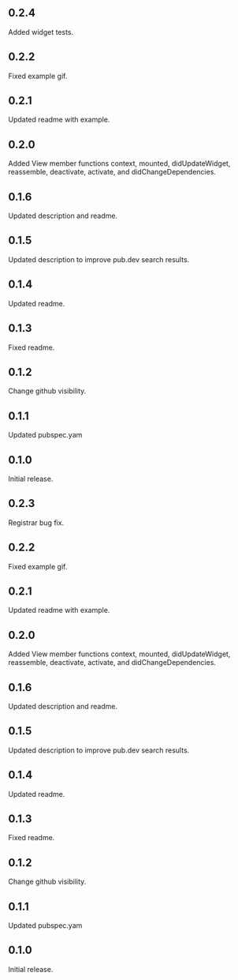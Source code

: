 ## 0.2.4

Added widget tests.

## 0.2.2

Fixed example gif.

## 0.2.1

Updated readme with example.

## 0.2.0

Added View member functions context, mounted, didUpdateWidget, reassemble, deactivate, activate, and
didChangeDependencies.

## 0.1.6

Updated description and readme.

## 0.1.5

Updated description to improve pub.dev search results.

## 0.1.4

Updated readme.

## 0.1.3

Fixed readme.

## 0.1.2

Change github visibility.

## 0.1.1

Updated pubspec.yam

## 0.1.0

Initial release.

## 0.2.3

Registrar bug fix.

## 0.2.2

Fixed example gif.

## 0.2.1

Updated readme with example.

## 0.2.0

Added View member functions context, mounted, didUpdateWidget, reassemble, deactivate, activate, and
didChangeDependencies.

## 0.1.6

Updated description and readme.

## 0.1.5

Updated description to improve pub.dev search results.

## 0.1.4

Updated readme.

## 0.1.3

Fixed readme.

## 0.1.2

Change github visibility.

## 0.1.1

Updated pubspec.yam

## 0.1.0

Initial release.
